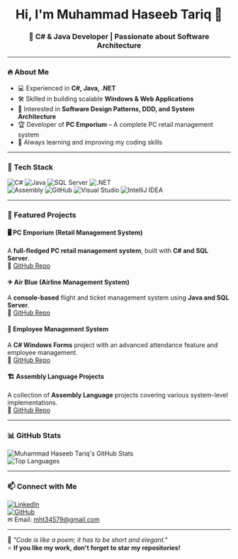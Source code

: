 <h1 align="center">Hi, I'm Muhammad Haseeb Tariq 👋</h1>
<h3 align="center">🚀 C# & Java Developer | Passionate about Software Architecture</h3>

---

### 🔥 About Me  
- 💻 Experienced in **C#, Java, .NET**  
- 🛠 Skilled in building scalable **Windows & Web Applications**  
- 🎯 Interested in **Software Design Patterns, DDD, and System Architecture**  
- 🏆 Developer of **PC Emporium** – A complete PC retail management system  
- 🎯 Always learning and improving my coding skills  

---

### 🚀 Tech Stack  
![C#](https://img.shields.io/badge/-C%23-239120?style=flat-square&logo=c-sharp&logoColor=white)
![Java](https://img.shields.io/badge/-Java-007396?style=flat-square&logo=java)
![SQL Server](https://img.shields.io/badge/-SQL_Server-CC2927?style=flat-square&logo=microsoft-sql-server&logoColor=white)
![.NET](https://img.shields.io/badge/-.NET-512BD4?style=flat-square&logo=dotnet&logoColor=white)  
![Assembly](https://img.shields.io/badge/-Assembly-525252?style=flat-square&logo=assemblyscript&logoColor=white)
![GitHub](https://img.shields.io/badge/-GitHub-181717?style=flat-square&logo=github)
![Visual Studio](https://img.shields.io/badge/-Visual_Studio-5C2D91?style=flat-square&logo=visual-studio)
![IntelliJ IDEA](https://img.shields.io/badge/-IntelliJ_IDEA-000000?style=flat-square&logo=intellij-idea)  

---

### 📂 Featured Projects  
#### 🖥 PC Emporium (Retail Management System)  
A **full-fledged PC retail management system**, built with **C# and SQL Server**.  
🔗 [GitHub Repo](https://github.com/Muhammad-haseebT/billing-inventory-management-software)  

#### ✈ Air Blue (Airline Management System)  
A **console-based** flight and ticket management system using **Java and SQL Server**.  
🔗 [GitHub Repo](https://github.com/Muhammad-haseebT/Airline-sSystem-with-databse)  

#### 🏢 Employee Management System  
A **C# Windows Forms** project with an advanced attendance feature and employee management.  
🔗 [GitHub Repo](https://github.com/Muhammad-haseebT/Employee-Management-System)  

#### 🏗 Assembly Language Projects  
A collection of **Assembly Language** projects covering various system-level implementations.  
🔗 [GitHub Repo](https://github.com/Muhammad-haseebT/Assembley-)  

---

### 📊 GitHub Stats  
![Muhammad Haseeb Tariq's GitHub Stats](https://github-readme-stats.vercel.app/api?username=Muhammad-haseebT&show_icons=true&theme=tokyonight)  
![Top Languages](https://github-readme-stats.vercel.app/api/top-langs/?username=Muhammad-haseebT&layout=compact&theme=tokyonight)  

---

### 📫 Connect with Me  
[![LinkedIn](https://img.shields.io/badge/LinkedIn-Connect-blue?style=flat&logo=linkedin)](https://linkedin.com/in/muhammad-haseeb-17381b31a)  
[![GitHub](https://img.shields.io/badge/GitHub-Follow-black?style=flat&logo=github)](https://github.com/Muhammad-haseebT)  
✉ Email: mht34579@gmail.com  

---

🚀 _"Code is like a poem; it has to be short and elegant."_  
⭐ **If you like my work, don't forget to star my repositories!**  
